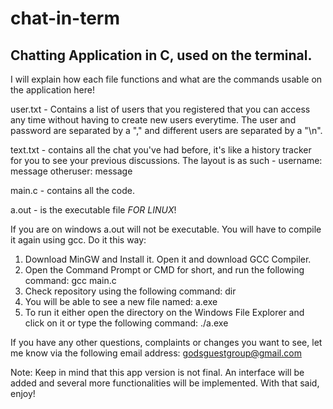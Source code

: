 # chat-in-term
Chatting Application in C, used on the terminal.
---
I will explain how each file functions and what are the commands usable on the application here!

user.txt - Contains a list of users that you registered that you can access any time without having to create new users everytime.
The user and password are separated by a "," and different users are separated by a "\n".

text.txt - contains all the chat you've had before, it's like a history tracker for you to see your previous discussions.
The layout is as such -
username: message
otheruser: message

main.c - contains all the code.

a.out - is the executable file *FOR LINUX*!

If you are on windows a.out will not be executable.
You will have to compile it again using gcc.
Do it this way:

1) Download MinGW and Install it. Open it and download GCC Compiler.
2) Open the Command Prompt or CMD for short, and run the following command: gcc main.c
3) Check repository using the following command: dir
4) You will be able to see a new file named: a.exe
5) To run it either open the directory on the Windows File Explorer and click on it or type the following command: ./a.exe

If you have any other questions, complaints or changes you want to see, let me know via the following email address: godsguestgroup@gmail.com

Note: Keep in mind that this app version is not final. An interface will be added and several more functionalities will be implemented.
With that said, enjoy!
